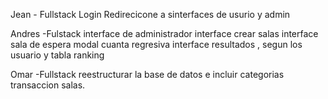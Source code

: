 Jean - Fullstack
Login Redirecicone a sinterfaces de usurio y admin


Andres -Fulstack
interface de administrador
interface crear salas
interface sala de espera
modal cuanta regresiva
interface resultados , segun los usuario y tabla ranking

Omar -Fullstack
reestructurar la base de datos e incluir categorias
transaccion salas.
